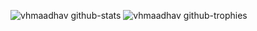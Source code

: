 ![vhmaadhav github-stats](https://stats.dooboo.io/api/github-stats?login=vhmaadhav)
![vhmaadhav github-trophies](https://stats.dooboo.io/api/github-trophies?login=vhmaadhav)
